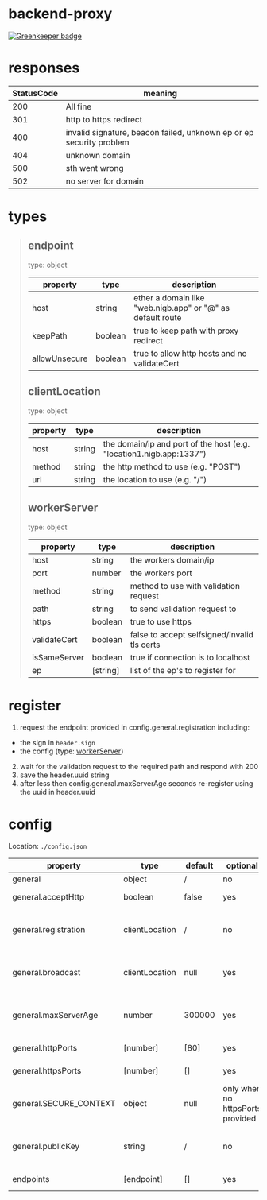 # backend-proxy

[![Greenkeeper badge](https://badges.greenkeeper.io/vpapp-team/backend-proxy.svg)](https://greenkeeper.io/)

# responses

| StatusCode | meaning |
| --- | --- |
| 200 | All fine |
| 301 | http to https redirect |
| 400 | invalid signature, beacon failed, unknown ep or ep security problem |
| 404 | unknown domain |
| 500 | sth went wrong |
| 502 | no server for domain |

# types
> ## endpoint
> type: object
>
> | property | type | description |
> | --- | --- | --- |
> | host | string | ether a domain like "web.nigb.app" or "@" as default route |
> | keepPath | boolean | true to keep path with proxy redirect |
> | allowUnsecure | boolean | true to allow http hosts and no validateCert |
>
> ## clientLocation
> type: object
>
> | property | type | description |
> | --- | --- | --- |
> | host | string | the domain/ip and port of the host (e.g. "location1.nigb.app:1337") |
> | method | string | the http method to use (e.g. "POST") |
> | url | string | the location to use (e.g. "/") |
>
> ## workerServer
> type: object
>
> | property | type | description |
> | --- | --- | --- |
> | host | string | the workers domain/ip |
> | port | number | the workers port |
> | method | string | method to use with validation request |
> | path | string | to send validation request to |
> | https | boolean | true to use https |
> | validateCert | boolean | false to accept selfsigned/invalid tls certs |
> | isSameServer | boolean | true if connection is to localhost
> | ep | [string] | list of the ep's to register for |

# register
1. request the endpoint provided in config.general.registration including:
  * the sign in `header.sign`
  * the config (type: [workerServer](#workerServer))
2. wait for the validation request to the required path and respond with 200
3. save the header.uuid string
4. after less then config.general.maxServerAge seconds re-register using the uuid in header.uuid

# config
Location: `./config.json`

| property | type | default | optional | description |
| --- | --- | --- | --- | --- |
| general | object | / | no | general settings |
| general.acceptHttp | boolean | false | yes | whether to accept http requests |
| general.registration | clientLocation | / | no | location that gets reserved for registering to this proxy |
| general.broadcast | clientLocation | null | yes | location that gets reserverd for broadcasting on this proxy |
| general.maxServerAge | number | 300000 | yes |milliseconds after which a server gets invalidated if it doesnt reauth |
| general.httpPorts | [number] | [80] | yes | array of http ports to listen on |
| general.httpsPorts | [number] | [] | yes | array of https ports to listen on |
| general.SECURE_CONTEXT | object | null | only when no httpsPorts provided | [options to pass to the https.createServer func](https://nodejs.org/api/https.html#https_https_createserver_options_requestlistener) |
| general.publicKey | string | / | no | location of the publicKey to confirm register requests |
| endpoints | [endpoint] | [] | yes | array of served endpoints |
